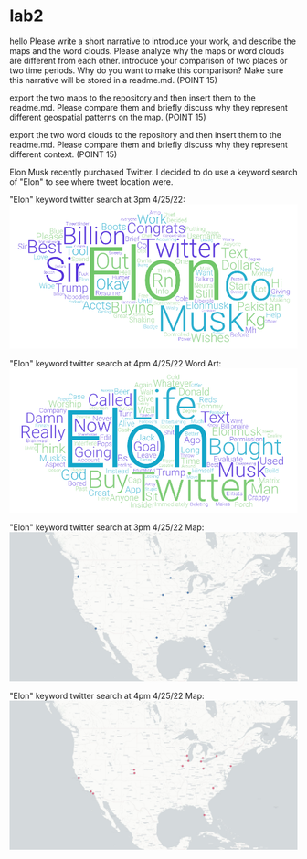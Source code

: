 # lab2
hello
Please write a short narrative to introduce your work, and describe the maps and the word clouds. Please analyze why the maps or word clouds are different from each other. 
introduce your comparison of two places or two time periods. Why do you want to make this comparison? Make sure this narrative will be stored in a readme.md. (POINT 15)

export the two maps to the repository and then insert them to the readme.md. Please compare them and briefly discuss why they represent different geospatial patterns on the map. (POINT 15)

export the two word clouds to the repository and then insert them to the readme.md. Please compare them and briefly discuss why they represent different context. (POINT 15)

Elon Musk recently purchased Twitter. I decided to do use a keyword search of "Elon" to see where tweet location were. 

"Elon" keyword twitter search at 3pm 4/25/22:
![image](img/WordArt3pm.png)

"Elon" keyword twitter search at 4pm 4/25/22 Word Art:
![image](img/WordArt4pm.png)

"Elon" keyword twitter search at 3pm 4/25/22 Map:
![image](img/ustweets3pm.png)

"Elon" keyword twitter search at 4pm 4/25/22 Map:
![image](img/ustweets4pm.png)

